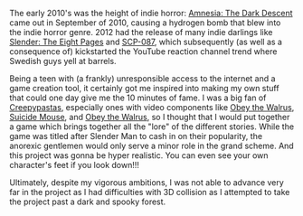The early 2010's was the height of indie horror: [Amnesia: The Dark Descent](https://en.wikipedia.org/wiki/Amnesia:_The_Dark_Descent) came out in September of 2010, causing a hydrogen bomb that blew into the indie horror genre. 2012 had the release of many indie darlings like [Slender: The Eight Pages](https://en.wikipedia.org/wiki/Slender:_The_Eight_Pages) and [SCP-087](https://www.youtube.com/watch?v=uiHQN1q8ln4), which subsequently (as well as a consequence of) kickstarted the YouTube reaction channel trend where Swedish guys yell at barrels.

Being a teen with (a frankly) unresponsible access to the internet and a game creation tool, it certainly got me inspired into making my own stuff that could one day give me the 10 minutes of fame. I was a big fan of [Creepypastas](https://en.wikipedia.org/wiki/Creepypasta), especially ones with video components like [Obey the Walrus](https://knowyourmeme.com/memes/obedece-a-la-morsa-obey-the-walrus), [Suicide Mouse](https://knowyourmeme.com/memes/suicide-mouse), and [Obey the Walrus](https://knowyourmeme.com/memes/obedece-a-la-morsa-obey-the-walrus), so I thought that I would put together a game which brings together all the "lore" of the different stories. While the game was titled after Slender Man to cash in on their popularity, the anorexic gentlemen would only serve a minor role in the grand scheme. And this project was gonna be hyper realistic. You can even see your own character's feet if you look down!!!

Ultimately, despite my vigorous ambitions, I was not able to advance very far in the project as I had difficulties with 3D collision as I attempted to take the project past a dark and spooky forest.

